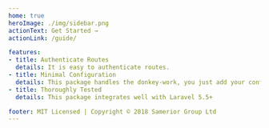 ```yaml
---
home: true
heroImage: ./img/sidebar.png
actionText: Get Started →
actionLink: /guide/

features:
- title: Authenticate Routes
  details: It is easy to authenticate routes.
- title: Minimal Configuration
  details: This package handles the donkey-work, you just add your config and you should start processing payments
- title: Thoroughly Tested
  details: This package integrates well with Laravel 5.5+

footer: MIT Licensed | Copyright © 2018 Samerior Group Ltd
---
```


